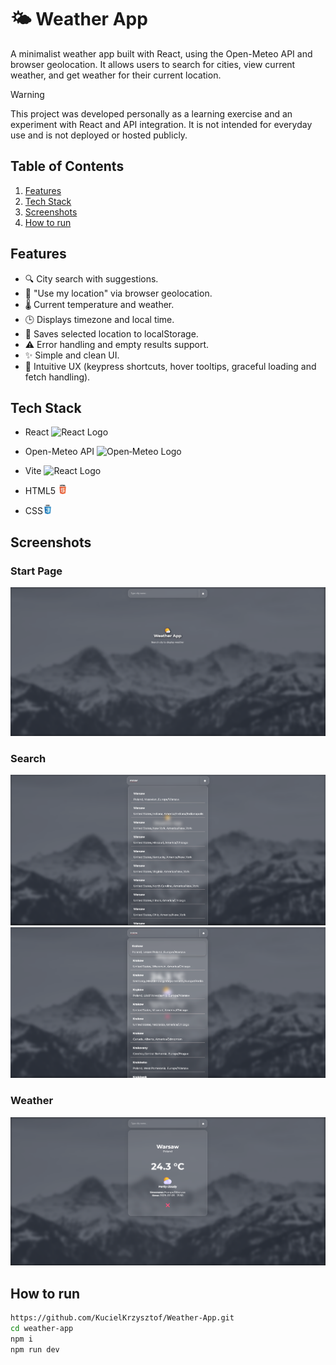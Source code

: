 # 🌤️ Weather App

A minimalist weather app built with React, using the Open-Meteo API and browser geolocation. It allows users to search for cities, view current weather, and get weather for their current location.

> [!WARNING]
> This project was developed personally as a learning exercise and an experiment with React and API integration. It is not intended for everyday use and is not deployed or hosted publicly.

## Table of Contents

1. [Features](#features)
2. [Tech Stack](#tech-stack)
3. [Screenshots](#screenshots)
4. [How to run](#how-to-run)

## Features

- 🔍 City search with suggestions.
- 📍 "Use my location" via browser geolocation.
- 🌡️ Current temperature and weather.
- 🕒 Displays timezone and local time.
- 💾 Saves selected location to localStorage.
- ⚠️ Error handling and empty results support.
- ✨ Simple and clean UI.
- 🧠 Intuitive UX (keypress shortcuts, hover tooltips, graceful loading and fetch handling).

## Tech Stack

- React <img src="https://upload.wikimedia.org/wikipedia/commons/a/a7/React-icon.svg" alt="React Logo" width="14" height="13"/>
- Open-Meteo API <img src="https://community-openhab-org.s3.dualstack.eu-central-1.amazonaws.com/original/3X/d/e/de6bed8f06b3e5a0ab03bb5d4369402988ec3d52.png" alt="Open‑Meteo Logo" width="14" height="13" />
- Vite <img src="https://upload.wikimedia.org/wikipedia/commons/thumb/f/f1/Vitejs-logo.svg/2078px-Vitejs-logo.svg.png" alt="React Logo" width="14" height="13"/>

- HTML5 <img src="https://raw.githubusercontent.com/devicons/devicon/master/icons/html5/html5-original-wordmark.svg" alt="HTML logo" width="15" height="15" />
- CSS<img src="https://raw.githubusercontent.com/devicons/devicon/master/icons/css3/css3-original-wordmark.svg" alt="CSS Logo" width="15" height="15" />

## Screenshots

### Start Page

![screen1](./screenshots/startpage.png)

### Search

![screen2](./screenshots/search1.png)
![screen3](./screenshots/search2.png)

### Weather

![screen3](./screenshots/weather.png)

## How to run

```bash
https://github.com/KucielKrzysztof/Weather-App.git
cd weather-app
npm i
npm run dev
```
